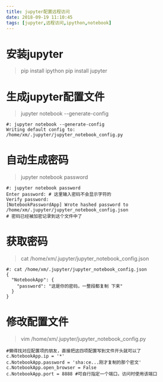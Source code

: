 ```yaml
---
title: jupyter配置远程访问
date: 2018-09-19 11:10:45
tags: [jupyter,远程访问,ipython,notebook]
---
```


# 安装jupyter

> pip install ipython
> pip install jupyter

# 生成jupyter配置文件

> jupyter notebook --generate-config

```
#: jupyter notebook --generate-config
Writing default config to: /home/xm/.jupyter/jupyter_notebook_config.py
```

# 自动生成密码

> jupyter notebook password

```
#: jupyter notebook password
Enter password: # 这里输入密码不会显示字符的
Verify password: 
[NotebookPasswordApp] Wrote hashed password to /home/xm/.jupyter/jupyter_notebook_config.json
# 密码已经被加密记录到这个文件中了
```

# 获取密码

> cat /home/xm/.jupyter/jupyter_notebook_config.json

```
#: cat /home/xm/.jupyter/jupyter_notebook_config.json
{
  "NotebookApp": {
    "password": "这是你的密码，一整段都复制 下来"
  }
}
```

# 修改配置文件

> vim /home/xm/.jupyter/jupyter_notebook_config.py

```
#懒得找对应配置项的朋友，直接把这四项配置写到文件开头就可以了
c.NotebookApp.ip = '*'
c.NotebookApp.password = 'sha:ce...刚才复制的那个密文'
c.NotebookApp.open_browser = False
c.NotebookApp.port = 8888 #可自行指定一个端口，访问时使用该端口
```
